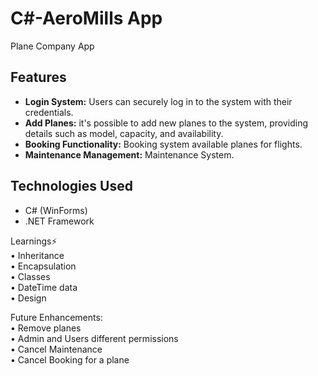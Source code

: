 # C#-AeroMills App

Plane Company App

## Features

- **Login System:** Users can securely log in to the system with their credentials.
- **Add Planes:** it's possible to add new planes to the system, providing details such as model, capacity, and availability.
- **Booking Functionality:** Booking system available planes for flights.
- **Maintenance Management:** Maintenance System.

## Technologies Used

- C# (WinForms)
- .NET Framework

Learnings⚡<br>
• Inheritance<br>
• Encapsulation <br>
• Classes <br>
• DateTime data<br>
• Design <br>


Future Enhancements: <br>
• Remove planes <br>
• Admin and Users different permissions<br>
• Cancel Maintenance<br>
• Cancel Booking for a plane<br>

